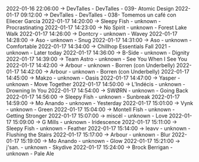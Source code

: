 2022-01-16 22:06:00 -> DevTalles - DevTalles - 039- Atomic Design
2022-01-17 09:12:00 -> DevTalles - DevTalles - 038- Tomemos un café con Eliecer Garcia
2022-01-17 14:20:00 -> Sleepy Fish - unknown - Procrastinating
2022-01-17 14:23:00 -> No Spirit - unknown - Forest Lake Walk
2022-01-17 14:26:00 -> Dontcry - unknown - Wavey
2022-01-17 14:28:00 -> Aso - unknown - Snug
2022-01-17 14:31:00 -> Aso - unknown - Comfortable
2022-01-17 14:34:00 -> Chillhop Essentials Fall 2021 - unknown - Later today
2022-01-17 14:36:00 -> B-Side - unknown - Dignity
2022-01-17 14:39:00 -> Team Astro - unknown - See You When I See You
2022-01-17 14:42:00 -> Arbour - unknown - Borren (con Underbelly)
2022-01-17 14:42:00 -> Arbour - unknown - Borren (con Underbelly)
2022-01-17 14:45:00 -> Makzo - unknown - Oasis
2022-01-17 14:47:00 -> Yasper - unknown - Move Together
2022-01-17 14:50:00 -> L’Indécis - unknown - Drowning In You
2022-01-17 14:54:00 -> SWØRN - unknown - Going Back
2022-01-17 14:56:00 -> Sleepy Fish - unknown - Sunbreak
2022-01-17 14:59:00 -> Mo Anando - unknown - Yesterday
2022-01-17 15:01:00 -> Vynk - unknown - Green
2022-01-17 15:04:00 -> Montell Fish - unknown - Getting Stronger
2022-01-17 15:07:00 -> miscél - unknown - Love
2022-01-17 15:09:00 -> G Mills - unknown - Iridescence
2022-01-17 15:11:00 -> Sleepy Fish - unknown - Feather
2022-01-17 15:14:00 -> leavv - unknown - Flushing the Stairs
2022-01-17 15:17:00 -> Arbour - unknown - Blur
2022-01-17 15:19:00 -> Mo Anando - unknown - Glow
2022-01-17 15:21:00 -> j'san. - unknown - Skydive
2022-01-17 15:24:00 -> Brock Berrigan - unknown - Pale Ale
